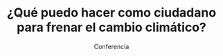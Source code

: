 ---
layout: post
title: "¿Qué puedo hacer como ciudadano para frenar el cambio climático?"
subtitle: "Conferencia"
background: "/img/posts/bg-cieza.jpg"
eventdate: 2019-02-26 10:00:00 +0100
category: "local"
tags: "cieza"
placeName: "IES Diego Tortosa."
placeMapsUrl: https://www.google.es/maps/place/I+E+S+Diego+Tortosa/@38.2408135,-1.419141,17z/data=!3m1!4b1!4m5!3m4!1s0xd646c38df066887:0x283771aea428ede2!8m2!3d38.2408093!4d-1.4169523?hl=en
speakers:
    - name: Cayetano Gutiérrez Pérez
---